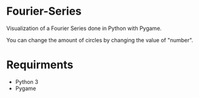 # Fourier-Series
Visualization of a Fourier Series done in Python with Pygame.

You can change the amount of circles by changing the value of "number".

# Requirments

* Python 3
* Pygame
